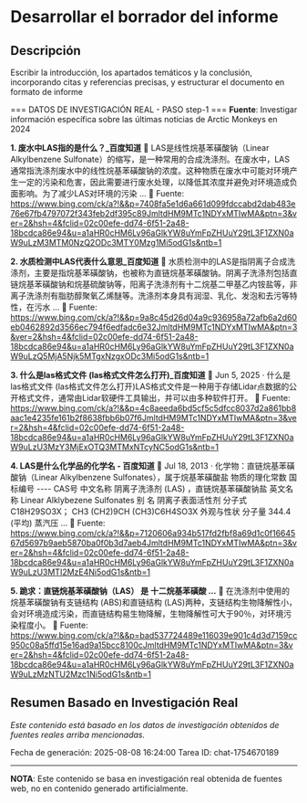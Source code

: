 # Desarrollar el borrador del informe

## Descripción
Escribir la introducción, los apartados temáticos y la conclusión, incorporando citas y referencias precisas, y estructurar el documento en formato de informe



=== DATOS DE INVESTIGACIÓN REAL - PASO step-1 ===
**Fuente**: Investigar información específica sobre las últimas noticias de Arctic Monkeys en 2024


**1. 废水中LAS指的是什么？_百度知道**
   📄 LAS是线性烷基苯磺酸钠（Linear Alkylbenzene Sulfonate）的缩写，是一种常用的合成洗涤剂。在废水中，LAS通常指洗涤剂废水中的线性烷基苯磺酸钠的浓度。这种物质在废水中可能对环境产生一定的污染和危害，因此需要进行废水处理，以降低其浓度并避免对环境造成负面影响。为了减少LAS对环境的污染 ...
   🔗 Fuente: https://www.bing.com/ck/a?!&&p=7408fa5e1d6a661d099fdccabd2dab483e76e67fb4797072f343feb2df395c89JmltdHM9MTc1NDYxMTIwMA&ptn=3&ver=2&hsh=4&fclid=02c00efe-dd74-6f51-2a48-18bcdca86e94&u=a1aHR0cHM6Ly96aGlkYW8uYmFpZHUuY29tL3F1ZXN0aW9uLzM3MTM0NzQ2ODc3MTY0Mzg1Mi5odG1s&ntb=1


**2. 水质检测中LAS代表什么意思_百度知道**
   📄 水质检测中的LAS是指阴离子合成洗涤剂，主要是指烷基苯磺酸钠，也被称为直链烷基苯磺酸钠。阴离子洗涤剂包括直链烷基苯磺酸钠和烷基硫酸钠等，阳离子洗涤剂有十二烷基二甲基乙内铵盐等，非离子洗涤剂有脂肪醇聚氧乙烯醚等。洗涤剂本身具有润湿、乳化、发泡和去污等特性，在污水 …
   🔗 Fuente: https://www.bing.com/ck/a?!&&p=9a8c45d26d04a9c936958a72afb6a2d60eb0462892d3566ec794f6edfadc6e32JmltdHM9MTc1NDYxMTIwMA&ptn=3&ver=2&hsh=4&fclid=02c00efe-dd74-6f51-2a48-18bcdca86e94&u=a1aHR0cHM6Ly96aGlkYW8uYmFpZHUuY29tL3F1ZXN0aW9uLzQ5MjA5Njk5MTgxNzgxODc3Mi5odG1s&ntb=1


**3. 什么是las格式文件 (las格式文件怎么打开)_百度知道**
   📄 Jun 5, 2025 · 什么是las格式文件 (las格式文件怎么打开)LAS格式文件是一种用于存储Lidar点数据的公开格式文件，通常由Lidar软硬件工具输出，并可以由多种软件打开。
   🔗 Fuente: https://www.bing.com/ck/a?!&&p=4c8aeeda6bd5cf5c5dfcc8037d2a861bb8aac1e4235fe161b2f8638fbb6b07f6JmltdHM9MTc1NDYxMTIwMA&ptn=3&ver=2&hsh=4&fclid=02c00efe-dd74-6f51-2a48-18bcdca86e94&u=a1aHR0cHM6Ly96aGlkYW8uYmFpZHUuY29tL3F1ZXN0aW9uLzU3MzY3MjExOTQ3MTMxNTcyNC5odG1s&ntb=1


**4. LAS是什么化学品的化学名 - 百度知道**
   📄 Jul 18, 2013 · 化学物：直链烷基苯磺酸钠（Linear Alkylbenzene Sulfonates），属于烷基苯磺酸盐 物质的理化常数 国标编号 ---- CAS号 中文名称 阴离子洗涤剂 (LAS) ，直链烷基苯磺酸钠盐 英文名称 Linear Alklybezene Sulfonates 别 名 阴离子表面活性剂 分子式 C18H29SO3X； CH3 (CH2)9CH (CH3)C6H4SO3X 外观与性状 分子量 344.4 (平均) 蒸汽压 ...
   🔗 Fuente: https://www.bing.com/ck/a?!&&p=7120606a934b517fd2fbf8a69d1c0f1664567d5697b9aeb5870ba0f0b3d7aeb4JmltdHM9MTc1NDYxMTIwMA&ptn=3&ver=2&hsh=4&fclid=02c00efe-dd74-6f51-2a48-18bcdca86e94&u=a1aHR0cHM6Ly96aGlkYW8uYmFpZHUuY29tL3F1ZXN0aW9uLzU3MTI2MzE4Ni5odG1s&ntb=1


**5. 跪求：直链烷基苯磺酸钠（LAS） 是 十二烷基苯磺酸 …**
   📄 在洗涤剂中使用的烷基苯磺酸钠有支链结构 (ABS)和直链结构 (LAS)两种，支链结构生物降解性小，会对环境造成污染，而直链结构易生物降解，生物降解性可大于90％，对环境污染程度小。
   🔗 Fuente: https://www.bing.com/ck/a?!&&p=bad537724489e116039e901c4d3d7159cc950c08a5ffd15e16ad9a15bcc8100cJmltdHM9MTc1NDYxMTIwMA&ptn=3&ver=2&hsh=4&fclid=02c00efe-dd74-6f51-2a48-18bcdca86e94&u=a1aHR0cHM6Ly96aGlkYW8uYmFpZHUuY29tL3F1ZXN0aW9uLzMzNTU2Mzc1Ni5odG1s&ntb=1



## Resumen Basado en Investigación Real
*Este contenido está basado en los datos de investigación obtenidos de fuentes reales arriba mencionadas.*

Fecha de generación: 2025-08-08 16:24:00
Tarea ID: chat-1754670189

---
**NOTA**: Este contenido se basa en investigación real obtenida de fuentes web, no en contenido generado artificialmente.
